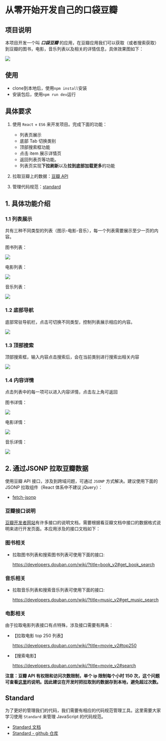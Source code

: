 # 从零开始开发自己的口袋豆瓣

## 项目说明
本项目开发一个叫 ***口袋豆瓣*** 的应用，在豆瓣应用我们可以获取（或者搜索获取）到豆瓣的图书，电影，音乐列表以及相关的详情信息，具体效果图如下：

![](./demo/douban-demo.gif)

## 使用
- clone到本地后，使用`npm install`安装
- 安装包后，使用`npm run dev`运行

## 具体要求

1. 使用 `React` + `ES6` 来开发项目。完成下面的功能：
    - 列表页展示
    - 底部 Tab 切换类别
    - 顶部搜索框功能
    - 点击 item 展示详情页
    - 返回列表页等功能。
    - 列表页实现**下拉刷新**以及**拉到底部加载更多**的功能

2. 拉取豆瓣上的数据：[豆瓣 API](https://developers.douban.com/wiki/?title=api_v2)
3. 管理代码规范：[standard](https://standardjs.com/)

## 1. 具体功能介绍
### 1.1 列表展示
共有三种不同类型的列表（图示-电影-音乐），每一个列表需要展示至少一页的内容。


图书列表：

![](./demo/book-list.png)

电影列表：

![](./demo/movie-list.png)

音乐列表：

![](./demo/music-list.png)

### 1.2 底部导航
底部常驻导航栏，点击可切换不同类型，控制列表展示相应的内容。

![](./demo/navbar.png)

### 1.3 顶部搜索
顶部搜索框，输入内容点击搜索后，会在当前类别进行搜索出相关内容

![](./demo/search.png)

### 1.4 内容详情
点击列表中的每一项可以进入内容详情，点击左上角可返回

图书详情：

![](./demo/book-detail.png)

电影详情：

![](./demo/movie-detail.png)

音乐详情：

![](./demo/music-detail.png)


## 2. 通过JSONP 拉取豆瓣数据
使用豆瓣 API 接口，涉及到跨域问题，可通过 `JSONP` 方式解决。建议使用下面的 JSONP 拉取组件（React 体系中不建议 jQuery）：
- [fetch-jsonp](https://github.com/camsong/fetch-jsonp)


### 豆瓣接口说明
[豆瓣开发者网站](https://developers.douban.com/wiki/?title=guide)有许多接口的说明文档，需要根据看豆瓣文档中接口的数据格式说明来进行开发页面。本应用涉及的接口文档如下：

### 图书相关
- 拉取图书列表和搜索图书列表可使用下面的接口:

  https://developers.douban.com/wiki/?title=book_v2#get_book_search

### 音乐相关
- 拉取音乐列表和搜索音乐列表可使用下面的接口:

  https://developers.douban.com/wiki/?title=music_v2#get_music_search

### 电影相关
由于拉取电影列表接口有点特殊，涉及接口需要有两条：
- 【拉取电影 top 250 列表】

  https://developers.douban.com/wiki/?title=movie_v2#top250
- 【搜索电影】

  https://developers.douban.com/wiki/?title=movie_v2#search


**注意：豆瓣 API 有权限和访问次数限制，单个 ip 限制每个小时 150 次，这个问题可查看[这里](https://developers.douban.com/wiki/?title=api_v2)的说明。因此建议在开发时把拉取到的数据存到本地，避免超过次数。**


## Standard
为了更好的管理我们的代码，我们需要有相应的代码规范管理工具。这里需要大家学习使用 `Standard` 来管理 JavaScript 的代码规范。

- [Standard 文档](https://standardjs.com/)
- [Standard - github 仓库](https://github.com/standard/standard)


